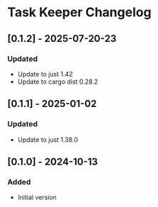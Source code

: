 <!-- Keep a Changelog guide -> https://keepachangelog.com -->

# Task Keeper Changelog

## [0.1.2] - 2025-07-20-23

### Updated

- Update to just 1.42
- Update to cargo dist 0.28.2

## [0.1.1] - 2025-01-02

### Updated

- Update to just 1.38.0

## [0.1.0] - 2024-10-13

### Added

- Initial version
